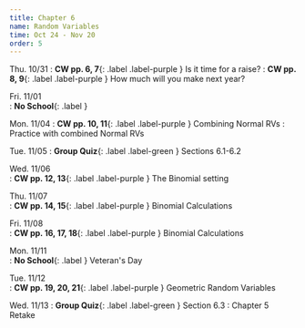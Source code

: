 ```yaml
---
title: Chapter 6
name: Random Variables
time: Oct 24 - Nov 20
order: 5
---
```


<!-- : **Standard 2.1**{: .label .label-yellow }
: **CW pp. 3, 4**{: .label .label-purple }
: **Group Quiz**{: .label .label-green } Section 2.1
: **Test Retake**{: .label .label-red} Chapter 4 Retake
: **No School**{: .label } Staff PD Day
: Practice
: **Chapter 2 Test**{: .label .label-green }
: **Chapter 2 Retake on Wed, 10/18**{: .label .label-red } -->


Thu. 10/31
: **CW pp. 6, 7**{: .label .label-purple } Is it time for a raise?
: **CW pp. 8, 9**{: .label .label-purple } How much will you make next year?



Fri. 11/01	
: **No School**{: .label }
	
	
Mon. 11/04
: **CW pp. 10, 11**{: .label .label-purple } Combining Normal RVs
: Practice with combined Normal RVs

Tue. 11/05
: **Group Quiz**{: .label .label-green } Sections 6.1-6.2

Wed. 11/06	
: **CW pp. 12, 13**{: .label .label-purple } The Binomial setting	

Thu. 11/07	
: **CW pp. 14, 15**{: .label .label-purple } Binomial Calculations

Fri. 11/08	
: **CW pp. 16, 17, 18**{: .label .label-purple } Binomial Calculations
	
Mon. 11/11	
: **No School**{: .label } Veteran's Day

Tue. 11/12	
: **CW pp. 19, 20, 21**{: .label .label-purple } Geometric Random Variables

Wed. 11/13
: **Group Quiz**{: .label .label-green } Section 6.3
: Chapter 5 Retake

<!-- 
Thu. 11/14	
: **CW p. 3**{: .label .label-purple } Introduction to Sampling Distributions Desmos
: **CW p. 4**{: .label .label-purple } Parameter vs. Statistic (problems included in Desmos)
: **HW p. 11**{: .label .label-red } Normal Distribution Calculation Review  (Due Mon, Dec 04)

Fri. 11/15
: Practice
	
Mon. 11/18
: **CW p. 4**{: .label .label-purple } Sampling Distributions

Tue. 11/19
: Practice

Wed. 11/20
: **Chapter 6 Test**{: .label .label-green }

Thu. 11/21
: **CW pp. 5, 6, 7**{: .label .label-purple } Sampling Distributions, and Biased Estimators

Fri. 11/22
: **Review Quiz**{: .label .label-green } Section 7.1
	
	
Mon. 11/25	Break
Tue. 11/26	Break
Wed. 11/27	Break
Thu. 11/28	Break
Fri. 11/29	Break
	
	
Mon. 12/02
: **Due HW p. 11**{: .label .label-red } Normal Distribution Calculation Review 
: **CW p.8**{: .label .label-purple } Sampling distribution of sample proportions

Tue. 12/03
: **CW pp. 9, 10**{: .label .label-purple } Sampling distribution of sample proportions

Wed. 12/04
: **CW pp. 12, 13, 14**{: .label .label-purple } Sampling distribution of sample means

Thu. 12/05
: **Group Quiz**{: .label .label-green } Sections 7.2-7.3

Fri. 12/06
: Practice / study
	
	
Mon. 12/09


Tue. 12/10
: **Chapter 7 Test**{: .label .label-green }

Wed. 12/11
: Practice / study

Thu. 12/12
: Practice / study

Fri. 12/13
: Chapter 6 Retake
	
Mon. 12/16
: Practice / study

Tue. 12/17
: **Chapter 7 Retake**

Wed. 12/18	
: P1, 2 Final

Thu. 12/19  
: P4 Final

Fri. 12/20	
: **End of first semester** { : .label }
: P5, 6 Final
 -->